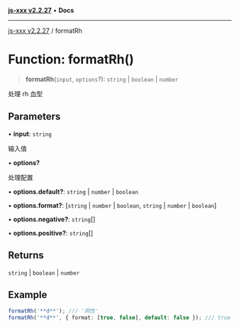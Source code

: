 [**js-xxx v2.2.27**](../README.md) • **Docs**

***

[js-xxx v2.2.27](../README.md) / formatRh

# Function: formatRh()

> **formatRh**(`input`, `options`?): `string` \| `boolean` \| `number`

处理 rh 血型

## Parameters

• **input**: `string`

输入值

• **options?**

处理配置

• **options.default?**: `string` \| `number` \| `boolean`

• **options.format?**: [`string` \| `number` \| `boolean`, `string` \| `number` \| `boolean`]

• **options.negative?**: `string`[]

• **options.positive?**: `string`[]

## Returns

`string` \| `boolean` \| `number`

## Example

```ts
formatRh('**d**'); /// '阴性'
formatRh('**d**', { format: [true, false], default: false }); /// true
```
